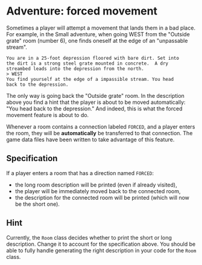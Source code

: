 # Adventure: forced movement

Sometimes a player will attempt a movement that lands them in a bad place. For example, in the Small adventure, when going WEST from the "Outside grate" room (number 6), one finds oneself at the edge of an "unpassable stream".

    You are in a 25-foot depression floored with bare dirt. Set into
    the dirt is a strong steel grate mounted in concrete.  A dry 
    streambed leads into the depression from the north.
    > WEST
    You find yourself at the edge of a impassible stream. You head
    back to the depression.

The only way is going back the "Outside grate" room. In the description above you find a hint that the player is about to be moved automatically: "You head back to the depression." And indeed, this is what the forced movement feature is about to do.

Whenever a room contains a connection labeled `FORCED`, and a player enters the room, they will be **automatically** be transferred to that connection. The game data files have been written to take advantage of this feature.


## Specification

If a player enters a room that has a direction named `FORCED`:

- the long room description will be printed (even if already visited),
- the player will be immediately moved back to the connected room,
- the description for the connected room will be printed (which will now be the short one).


## Hint

Currently, the `Room` class decides whether to print the short or long description. Change it to account for the specification above. You should be able to fully handle generating the right description in your code for the `Room` class.
